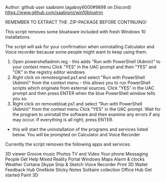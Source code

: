 Author: github user saabismi (agaboy6000#9898 on Discord)
https://www.github.com/saabismi/win10bloatrm 

REMEMBER TO EXTRACT THE .ZIP-PACKAGE BEFORE CONTINUING!

This script removes some bloatware included with fresh Windows 10 installations.

The script will ask for your confirmation when uninstalling Calculator and Voice recorder 
because some people might want to keep using them.

1. Open powershelladmin.reg - this adds "Run with PowerShell (Admin)" to your context menu
	Click "YES" in the UAC prompt and then "YES" and "OK" in the registry editor windows.
2. Right click on remotesigned.ps1 and select "Run with PowerShell (Admin)" from the context menu - this 
allows you to run PowerShell scripts which originate from external sources.
	Click "YES" in the UAC prompt and then press ENTER when the blue PowerShell window tells you so.
3. Right click on removebloat.ps1 and select "Run with PowerShell (Admin)" from the context menu 
	Click "YES" in the UAC prompt. Wait for the program to uninstall the software and then examine any errors if any may occur. 
	If everything is all right, press ENTER. 
- this will start the uninstallation of the programs and services listed below.  You will be prompted on Calculator and Voice Recorder

Currently the script removes the following apps and services:

3D viewer
Groove music
Photos
TV and Video
Your phone
Messaging
People
Get Help
Mixed Reality Portal
Windows Maps
Alarm & clocks
Weather
Cortana
Skype
Snip & Sketch
Voice Recorder
Print 3D
Wallet
Feedback Hub
OneNote
Sticky Notes
Solitaire collection
Office Hub 
Get started
Paint 3D 
